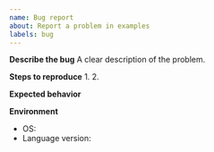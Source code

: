 ```yaml
---
name: Bug report
about: Report a problem in examples
labels: bug
---
```


**Describe the bug**
A clear description of the problem.

**Steps to reproduce**
1. 
2. 

**Expected behavior**

**Environment**
- OS:
- Language version:
